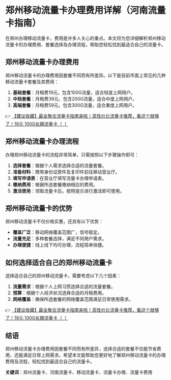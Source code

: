 # 郑州移动流量卡办理费用详解（河南流量卡指南）

在郑州办理移动流量卡，费用是许多人关心的重点。本文将为您详细解析郑州移动流量卡的办理费用、套餐选择及办理流程，帮助您轻松找到最适合自己的流量卡。

## 郑州移动流量卡办理费用

郑州移动流量卡的办理费用因套餐不同而有所差异。以下是目前市面上常见的几种移动流量卡套餐及其费用：

1. **基础套餐**：月租费19元，包含100G流量，适合轻度上网用户。
2. **中档套餐**：月租费39元，包含200G流量，适合中度上网用户。
3. **高端套餐**：月租费59元，包含300G流量，适合重度上网用户。

👉 [【建议收藏】最全聚合流量卡指南来啦！高性价比流量卡推荐，看这个就够了！19元 100G长期流量卡 ！！](https://bit.ly/Liuliangka)

## 郑州移动流量卡办理流程

办理郑州移动流量卡的流程非常简单，只需按照以下步骤操作即可：

1. **选择套餐**：根据个人需求选择合适的流量套餐。
2. **准备材料**：携带身份证原件及复印件前往移动营业厅。
3. **填写申请表**：在营业厅填写流量卡办理申请表。
4. **缴纳费用**：根据所选套餐缴纳相应的费用。
5. **激活使用**：领取流量卡后，按照提示进行激活即可使用。

## 郑州移动流量卡的优势

郑州移动流量卡不仅价格实惠，还具有以下优势：

- **覆盖广泛**：移动网络覆盖范围广，信号稳定。
- **流量充足**：多种套餐选择，满足不同用户需求。
- **办理便捷**：线上线下均可办理，流程简单快捷。

## 如何选择适合自己的郑州移动流量卡

选择适合自己的郑州移动流量卡，需要考虑以下几个因素：

1. **流量需求**：根据个人上网习惯选择合适的流量套餐。
2. **预算**：根据个人经济状况选择合适的月租费用。
3. **网络覆盖**：确保所选套餐的网络覆盖范围满足日常使用需求。

👉 [【建议收藏】最全聚合流量卡指南来啦！高性价比流量卡推荐，看这个就够了！19元 100G长期流量卡 ！！](https://bit.ly/Liuliangka)

## 结语

郑州移动流量卡办理费用因套餐不同而有所差异，选择合适的套餐不仅能节省费用，还能满足日常上网需求。希望本文能帮助您更好地了解郑州移动流量卡的办理费用及流程，轻松找到最适合自己的流量卡。

**关键词**：郑州流量卡、河南流量卡、移动流量卡、流量卡办理、流量卡费用